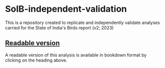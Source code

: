 # SoIB-independent-validation
This is a repository created to replicate and independently validate analyses carried for the State of India's Birds report (v2; 2023)

## [Readable version](https://vjjan91.github.io/SoIB-independent-validation/)

A readable version of this analysis is available in bookdown format by clicking on the heading above.  